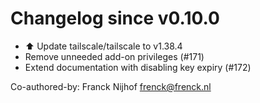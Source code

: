 # Changelog since v0.10.0
- ⬆️ Update tailscale/tailscale to v1.38.4 
- Remove unneeded add-on privileges (#171) 
- Extend documentation with disabling key expiry (#172)

Co-authored-by: Franck Nijhof <frenck@frenck.nl> 
